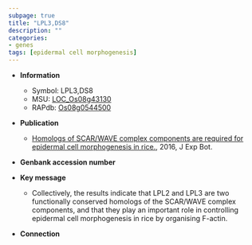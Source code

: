 ```yaml
---
subpage: true
title: "LPL3,DS8"
description: ""
categories:
- genes
tags: [epidermal cell morphogenesis]
---
```


* **Information**  
    + Symbol: LPL3,DS8  
    + MSU: [LOC_Os08g43130](http://rice.plantbiology.msu.edu/cgi-bin/ORF_infopage.cgi?orf=LOC_Os08g43130)  
    + RAPdb: [Os08g0544500](http://rapdb.dna.affrc.go.jp/viewer/gbrowse_details/irgsp1?name=Os08g0544500)  

* **Publication**  
    + [Homologs of SCAR/WAVE complex components are required for epidermal cell morphogenesis in rice.](http://www.ncbi.nlm.nih.gov/pubmed?term=Homologs+of+SCAR/WAVE+complex+components+are+required+for+epidermal+cell+morphogenesis+in+rice.%5BTitle%5D), 2016, J Exp Bot.

* **Genbank accession number**  

* **Key message**  
    + Collectively, the results indicate that LPL2 and LPL3 are two functionally conserved homologs of the SCAR/WAVE complex components, and that they play an important role in controlling epidermal cell morphogenesis in rice by organising F-actin.

* **Connection**  



